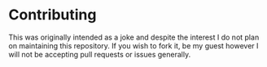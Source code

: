 # Contributing

This was originally intended as a joke and despite the interest I do not plan on maintaining this repository. If you wish to fork it, be my guest however I will not be accepting pull requests or issues generally. 
